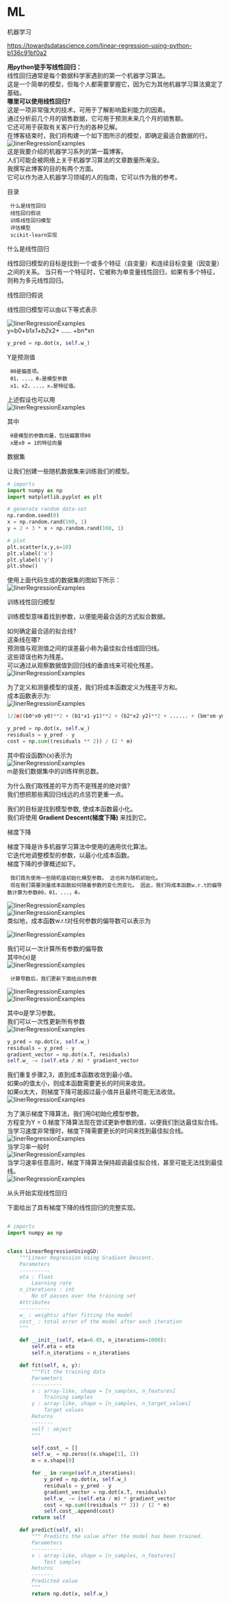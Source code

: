 # ML
机器学习

https://towardsdatascience.com/linear-regression-using-python-b136c91bf0a2

**用python徒手写线性回归：**</br>
线性回归通常是每个数据科学家遇到的第一个机器学习算法。</br>
这是一个简单的模型，但每个人都需要掌握它，因为它为其他机器学习算法奠定了基础。</br>
**哪里可以使用线性回归?**</br>
这是一项非常强大的技术，可用于了解影响盈利能力的因素。</br>
通过分析前几个月的销售数据，它可用于预测未来几个月的销售额。</br>
它还可用于获取有关客户行为的各种见解。</br>
在博客结束时，我们将构建一个如下图所示的模型，即确定最适合数据的行。</br>
![linerRegressionExamples](images/lrExamples.png)</br>
这是我要介绍的机器学习系列的第一篇博客。</br>
人们可能会被网络上关于机器学习算法的文章数量所淹没。</br>
我撰写此博客的目的有两个方面。</br>
它可以作为进入机器学习领域的人的指南，它可以作为我的参考。</br>

目录

     什么是线性回归
     线性回归假说
     训练线性回归模型
     评估模型
     scikit-learn实现


什么是线性回归

线性回归模型的目标是找到一个或多个特征（自变量）和连续目标变量（因变量）之间的关系。 当只有一个特征时，它被称为单变量线性回归，如果有多个特征，则称为多元线性回归。

线性回归假说

线性回归模型可以由以下等式表示

![linerRegressionExamples](images/lrEquation0.png)</br>
y=b0+b1*x1+b2*x2+ ...... +bn*xn</br>
```py
y_pred = np.dot(x, self.w_)
```

Y是预测值

     θ0是偏差项。
     θ1，...，θₙ是模型参数
     x1，x2，...，xₙ是特征值。

上述假设也可以用</br>
![linerRegressionExamples](images/lrEquation1.png)</br>

其中

     θ是模型的参数向量，包括偏置项θ0
     x是x0 = 1的特征向量

数据集

让我们创建一些随机数据集来训练我们的模型。

```py
# imports
import numpy as np
import matplotlib.pyplot as plt

# generate random data-set
np.random.seed(0)
x = np.random.rand(100, 1)
y = 2 + 3 * x + np.random.rand(100, 1)

# plot
plt.scatter(x,y,s=10)
plt.xlabel('x')
plt.ylabel('y')
plt.show()
```

使用上面代码生成的数据集的图如下所示：</br>
![linerRegressionExamples](images/lrShow0.png)</br>

训练线性回归模型

训练模型意味着找到参数，以便能用最合适的方式拟合数据。

如何确定最合适的拟合线?</br>
这条线在哪?</br>
预测值与观测值之间的误差最小称为最佳拟合线或回归线。</br>
这些错误也称为残差。</br>
可以通过从观察数据值到回归线的垂直线来可视化残差。</br>
![linerRegressionExamples](images/lrResidual.png)</br>


为了定义和测量模型的误差，我们将成本函数定义为残差平方和。</br>
成本函数表示为:</br>
![linerRegressionExamples](images/lrEquation2.png)</br>
```py
1/2m((b0*x0-y0)**2 + (b1*x1-y1)**2 + (b2*x2-y2)**2 + ...... + (bm*xm-ym)**2)

y_pred = np.dot(x, self.w_)
residuals = y_pred - y
cost = np.sum((residuals ** 2)) / (2 * m)

```
其中假设函数h(x)表示为</br>
![linerRegressionExamples](images/lrEquation3.png)</br>
m是我们数据集中的训练样例总数。</br>

为什么我们取残差的平方而不是残差的绝对值?</br>
我们想把那些离回归线远的点惩罚更重一点。</br>

我们的目标是找到模型参数, 使成本函数最小化。</br>
我们将使用 **Gradient Descent(梯度下降)** 来找到它。</br>

梯度下降

梯度下降是许多机器学习算法中使用的通用优化算法。</br>
它迭代地调整模型的参数，以最小化成本函数。</br>
梯度下降的步骤概述如下。</br>

     我们首先使用一些随机值初始化模型参数。 这也称为随机初始化。
     现在我们需要测量成本函数如何随着参数的变化而变化。 因此，我们将成本函数w.r.t的偏导数计算为参数θ0，θ1，...，θₙ

![linerRegressionExamples](images/lrEquation4.png)</br>
![linerRegressionExamples](images/lrEquation5.png)</br>
类似地，成本函数w.r.t对任何参数的偏导数可以表示为</br>

![linerRegressionExamples](images/lrEquation6.png)</br>

我们可以一次计算所有参数的偏导数</br>
其中h(x)是</br>
![linerRegressionExamples](images/lrEquation0.png)</br>

     计算导数后，我们更新下面给出的参数

![linerRegressionExamples](images/lrEquation7.png)</br>
![linerRegressionExamples](images/lrEquation8.png)</br>

其中α是学习参数。</br>
我们可以一次性更新所有参数</br>
![linerRegressionExamples](images/lrEquation9.png)</br>

```py
y_pred = np.dot(x, self.w_)
residuals = y_pred - y
gradient_vector = np.dot(x.T, residuals)
self.w_ -= (self.eta / m) * gradient_vector
```

我们重复步骤2,3，直到成本函数收敛到最小值。</br>
如果α的值太小，则成本函数需要更长的时间来收敛。</br>
如果α太大，则梯度下降可能超过最小值并且最终可能无法收敛。</br>
![linerRegressionExamples](images/lrEquation10.png)</br>

为了演示梯度下降算法，我们用0初始化模型参数。</br>
方程变为Y = 0.梯度下降算法现在尝试更新参数的值，以便我们到达最佳拟合线。</br>
当学习速度非常慢时，梯度下降需要更长的时间来找到最佳拟合线。</br>
![linerRegressionExamples](images/lrShow1.gif)</br>
当学习率一般时</br>
![linerRegressionExamples](images/lrShow2.gif)</br>
当学习速率任意高时，梯度下降算法保持超调最佳拟合线，甚至可能无法找到最佳线。</br>
![linerRegressionExamples](images/lrShow3.gif)</br>


从头开始实现线性回归

下面给出了具有梯度下降的线性回归的完整实现。</br>

```py

# imports
import numpy as np


class LinearRegressionUsingGD:
    """Linear Regression Using Gradient Descent.
    Parameters
    ----------
    eta : float
        Learning rate
    n_iterations : int
        No of passes over the training set
    Attributes
    ----------
    w_ : weights/ after fitting the model
    cost_ : total error of the model after each iteration
    """

    def __init__(self, eta=0.05, n_iterations=1000):
        self.eta = eta
        self.n_iterations = n_iterations

    def fit(self, x, y):
        """Fit the training data
        Parameters
        ----------
        x : array-like, shape = [n_samples, n_features]
            Training samples
        y : array-like, shape = [n_samples, n_target_values]
            Target values
        Returns
        -------
        self : object
        """

        self.cost_ = []
        self.w_ = np.zeros((x.shape[1], 1))
        m = x.shape[0]

        for _ in range(self.n_iterations):
            y_pred = np.dot(x, self.w_)
            residuals = y_pred - y
            gradient_vector = np.dot(x.T, residuals)
            self.w_ -= (self.eta / m) * gradient_vector
            cost = np.sum((residuals ** 2)) / (2 * m)
            self.cost_.append(cost)
        return self

    def predict(self, x):
        """ Predicts the value after the model has been trained.
        Parameters
        ----------
        x : array-like, shape = [n_samples, n_features]
            Test samples
        Returns
        -------
        Predicted value
        """
        return np.dot(x, self.w_)

```



